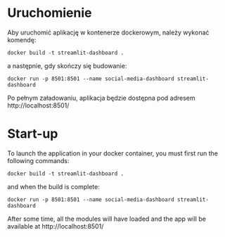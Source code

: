 # Uruchomienie

Aby uruchomić aplikację w kontenerze dockerowym, należy wykonać komendę:

```{text}
docker build -t streamlit-dashboard .
```

a następnie, gdy skończy się budowanie:

```{text}
docker run -p 8501:8501 --name social-media-dashboard streamlit-dashboard
```

Po pełnym załadowaniu, aplikacja będzie dostępna pod adresem http://localhost:8501/

# Start-up

To launch the application in your docker container, you must first run the following commands:

```{text}
docker build -t streamlit-dashboard .
```

and when the build is complete:

```{text}
docker run -p 8501:8501 --name social-media-dashboard streamlit-dashboard
```

After some time, all the modules will have loaded and the app will be available at http://localhost:8501/